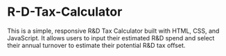 # R-D-Tax-Calculator
This is a simple, responsive R&amp;D Tax Calculator built with HTML, CSS, and JavaScript. It allows users to input their estimated R&amp;D spend and select their annual turnover to estimate their potential R&amp;D tax offset.
